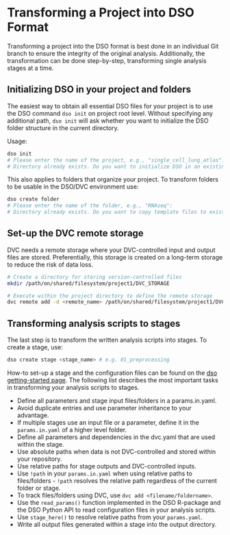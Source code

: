# Transforming a Project into DSO Format

Transforming a project into the DSO format is best done in an individual Git branch to ensure the integrity of the original analysis. Additionally, the transformation can be done step-by-step, transforming single analysis stages at a time.

## Initializing DSO in your project and folders

The easiest way to obtain all essential DSO files for your project is to use the DSO command `dso init` on project root level. Without specifying any additional path, `dso init` will ask whether you want to initialize the DSO folder structure in the current directory.

Usage:

```bash
dso init
# Please enter the name of the project, e.g., "single_cell_lung_atlas":
# Directory already exists. Do you want to initialize DSO in an existing project? [y/n]: y
```

This also applies to folders that organize your project. To transform folders to be usable in the DSO/DVC environment use:

```bash
dso create folder
# Please enter the name of the folder, e.g., "RNAseq":
# Directory already exists. Do you want to copy template files to existing folder? [y/n]: y
```

## Set-up the DVC remote storage

DVC needs a remote storage where your DVC-controlled input and output files are stored. Preferentially, this storage is created on a long-term storage to reduce the risk of data loss.

```bash
# Create a directory for storing version-controlled files
mkdir /path/on/shared/filesystem/project1/DVC_STORAGE

# Execute within the project directory to define the remote storage
dvc remote add -d <remote_name> /path/on/shared/filesystem/project1/DVC_STORAGE
```

## Transforming analysis scripts to stages

The last step is to transform the written analysis scripts into stages. To create a stage, use:

```bash
dso create stage <stage_name> # e.g. 01_preprocessing
```

How-to set-up a stage and the configuration files can be found on the [dso getting-started page](../tutorials/getting_started.md).
The following list describes the most important tasks in transforming your analysis scripts to stages.

-   Define all parameters and stage input files/folders in a params.in.yaml.
-   Avoid duplicate entries and use parameter inheritance to your advantage.
-   If multiple stages use an input file or a parameter, define it in the `params.in.yaml` of a higher level folder.
-   Define all parameters and dependencies in the dvc.yaml that are used within the stage.
-   Use absolute paths when data is not DVC-controlled and stored within your repository.
-   Use relative paths for stage outputs and DVC-controlled inputs.
-   Use `!path` in your `params.in.yaml` when using relative paths to files/folders - `!path` resolves the relative path regardless of the current folder or stage.
-   To track files/folders using DVC, use `dvc add <filename/foldername>`.
-   Use the `read_params()` function implemented in the DSO R-package and the DSO Python API to read configuration files in your analysis scripts.
-   Use `stage_here()` to resolve relative paths from your `params.yaml`.
-   Write all output files generated within a stage into the output directory.
